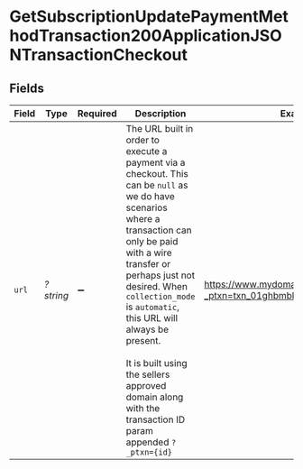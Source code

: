 # GetSubscriptionUpdatePaymentMethodTransaction200ApplicationJSONTransactionCheckout


## Fields

| Field                                                                                                                                                                                                                                                                                                                                                                                       | Type                                                                                                                                                                                                                                                                                                                                                                                        | Required                                                                                                                                                                                                                                                                                                                                                                                    | Description                                                                                                                                                                                                                                                                                                                                                                                 | Example                                                                                                                                                                                                                                                                                                                                                                                     |
| ------------------------------------------------------------------------------------------------------------------------------------------------------------------------------------------------------------------------------------------------------------------------------------------------------------------------------------------------------------------------------------------- | ------------------------------------------------------------------------------------------------------------------------------------------------------------------------------------------------------------------------------------------------------------------------------------------------------------------------------------------------------------------------------------------- | ------------------------------------------------------------------------------------------------------------------------------------------------------------------------------------------------------------------------------------------------------------------------------------------------------------------------------------------------------------------------------------------- | ------------------------------------------------------------------------------------------------------------------------------------------------------------------------------------------------------------------------------------------------------------------------------------------------------------------------------------------------------------------------------------------- | ------------------------------------------------------------------------------------------------------------------------------------------------------------------------------------------------------------------------------------------------------------------------------------------------------------------------------------------------------------------------------------------- |
| `url`                                                                                                                                                                                                                                                                                                                                                                                       | *?string*                                                                                                                                                                                                                                                                                                                                                                                   | :heavy_minus_sign:                                                                                                                                                                                                                                                                                                                                                                          | The URL built in order to execute a payment via a checkout. This can be `null` as we do have scenarios where a transaction can only be paid with a wire transfer or perhaps just not desired. When `collection_mode` is `automatic`, this URL will always be present. <br /><br /> It is built using the sellers approved domain along with the transaction ID param appended `?_ptxn={id}` | https://www.mydomain.com/checkout?_ptxn=txn_01ghbmbk59qye598j9zpc047y3                                                                                                                                                                                                                                                                                                                      |